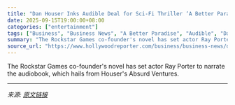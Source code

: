 ```yaml
---
title: "Dan Houser Inks Audible Deal for Sci-Fi Thriller ‘A Better Paradise’ (Exclusive)"
date: 2025-09-15T19:00:00+08:00
categories: ["entertainment"]
tags: ["Business", "Business News", "A Better Paradise", "Audible", "Dan Houser"]
summary: "The Rockstar Games co-founder's novel has set actor Ray Porter to narrate the audiobook, which hails from Houser's Absurd Ventures."
source_url: "https://www.hollywoodreporter.com/business/business-news/dan-houser-inks-audible-deal-a-better-paradise-1236369878/"
---
```


The Rockstar Games co-founder's novel has set actor Ray Porter to narrate the audiobook, which hails from Houser's Absurd Ventures.

---

*来源: [原文链接](https://www.hollywoodreporter.com/business/business-news/dan-houser-inks-audible-deal-a-better-paradise-1236369878/)*
